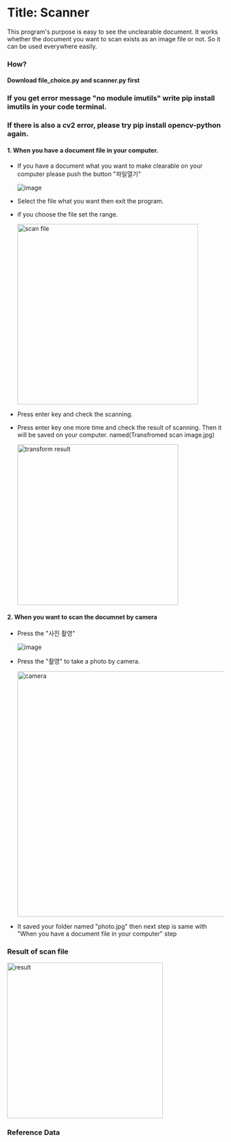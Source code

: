 # Title: Scanner

This program's purpose is easy to see the unclearable document. It works whether the document you want to scan exists as an image file or not. So it can be used everywhere easily.

### How?

#### Download file_choice.py and scanner.py first


### If you get error message "no module imutils" write pip install imutils in your code terminal. 
### If there is also a cv2 error, please try pip install opencv-python again. 


#### 1. When you have a document file in your computer.   

  + If you have a document what you want to make clearable on your computer please push the button "파일열기"

       ![image](https://user-images.githubusercontent.com/113345127/207003277-efabe2e6-5a66-4478-882f-91179a912bb9.png)  
  
  + Select the file what you want then exit the program.      
  + if you choose the file set the range.
 
      <img width="420" alt="scan file" src="https://user-images.githubusercontent.com/113345127/207016506-8de16209-375d-4148-9014-245a4629b8bc.png">

 
 + Press enter key and check the scanning.   
 
 + Press enter key one more time and check the result of scanning. Then it will be saved on your computer.      named(Transfromed scan image.jpg)   

     <img width="374" alt="transform result" src="https://user-images.githubusercontent.com/113345127/207016187-3d1f125b-da0d-484a-84d6-39f5446a1c24.png">


#### 2. When you want to scan the documnet by camera

  + Press the "사진 촬영"   
  
    ![image](https://user-images.githubusercontent.com/113345127/207006487-d8668a9a-17c3-4e99-874a-3bb65cc2480d.png)
  
  + Press the "촬영" to take a photo by camera.   
  
   
      <img width="571" alt="camera" src="https://user-images.githubusercontent.com/113345127/207014684-e99887ad-a294-40a1-9239-41680b7ef0f4.png">

  + It saved your folder named "photo.jpg" then next step is same with "When you have a document file in your computer" step


### Result of scan file   


    
   <img width="362" alt="result" src="https://user-images.githubusercontent.com/113345127/207014313-f98b71ed-6948-4a92-a169-2ca06c42aba5.png">



### Reference Data







